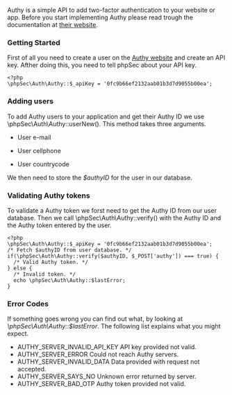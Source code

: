Authy is a simple API to add two-factor authentication to your website or app. Before you start implementing Authy please read trough the documentation at [their website](https://authy.com/).

### Getting Started ###
First of all you need to create a user on the [Authy website](https://authy.com/) and create an API key. Afther doing this, you need to tell phpSec about your API key.

    <?php
    \phpSec\Auth\Authy::$_apiKey = '0fc9b66ef2132aab01b3d7d9055b00ea';
    
### Adding users ###
To add Authy users to your application and get their Authy ID we use \phpSec\Auth\Authy::userNew(). This method takes three arguments.
 *  User e-mail
 *  User cellphone
 *  User countrycode

    <?php
    \phpSec\Auth\Authy::$_apiKey = '0fc9b66ef2132aab01b3d7d9055b00ea';
    $authyID = \phpSec\Auth\Authy::userNew($user['email'], $user['cellphone'], $user['countrycode']);
    
We then need to store the *$authyID* for the user in our database.

### Validating Authy tokens ###
To validate a Authy token we forst need to get the Authy ID from our user database. Then we call \phpSec\Auth\Authy::verify() with the Authy ID and the Authy token entered by the user.

    <?php
    \phpSec\Auth\Authy::$_apiKey = '0fc9b66ef2132aab01b3d7d9055b00ea';
    /* Fetch $authyID from user database. */
    if(\phpSec\Auth\Authy::verify($authyID, $_POST['authy']) === true) {
      /* Valid Authy token. */
    } else {
      /* Invalid token. */
      echo \phpSec\Auth\Authy::$lastError;
    }

### Error Codes ###
If something goes wrong you can find out what, by looking at *\phpSec\Auth\Authy::$lastError*. The following list explains what you might expect.

 *  AUTHY_SERVER_INVALID_API_KEY
    API key provided not valid.
 *  AUTHY_SERVER_ERROR
    Could not reach Authy servers.
 *  AUTHY_SERVER_INVALID_DATA
    Data provided with request not accepted.
 *  AUTHY_SERVER_SAYS_NO
    Unknown error returned by server.
 *  AUTHY_SERVER_BAD_OTP
    Authy token provided not valid.

